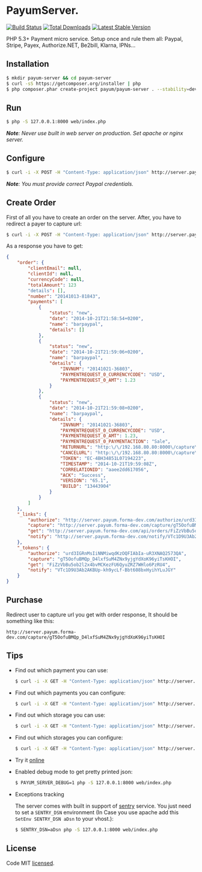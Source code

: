 # PayumServer.
[![Build Status](https://travis-ci.org/Payum/PayumServer.png?branch=master)](https://travis-ci.org/Payum/PayumServer)
[![Total Downloads](https://poser.pugx.org/payum/PayumServer/d/total.png)](https://packagist.org/packages/payum/PayumServer)
[![Latest Stable Version](https://poser.pugx.org/payum/PayumServer/version.png)](https://packagist.org/packages/payum/PayumServer)

PHP 5.3+ Payment micro service. Setup once and rule them all: Paypal, Stripe, Payex, Authorize.NET, Be2bill, Klarna, IPNs...

## Installation

```bash
$ mkdir payum-server && cd payum-server
$ curl -sS https://getcomposer.org/installer | php
$ php composer.phar create-project payum/payum-server . --stability=dev
```

## Run

```bash
$ php -S 127.0.0.1:8000 web/index.php
```

_**Note**: Never use built in web server on production. Set apache or nginx server._

## Configure

```bash
$ curl -i -X POST -H "Content-Type: application/json" http://server.payum.forma-dev.com/api/configs/payments -d  '{"name": "barpaypal", "factory": "paypal", "options": {"username": "foo", "password": "bar", "signature": "baz", "sandbox": true}}'
```

_**Note**: You must provide correct Paypal credentials._

## Create Order
 
First of all you have to create an order on the server. After, you have to redirect a payer to capture url:

```bash
$ curl -i -X POST -H "Content-Type: application/json" http://server.payum.forma-dev.com/api/orders -d  '{"paymentName": "barpaypal", "totalAmount": 123, "currenctCode": "USD"}'
```

As a response you have to get:
```json
{
    "order": {
        "clientEmail": null,
        "clientId": null,
        "currencyCode": null,
        "totalAmount": 123
        "details": [],
        "number": "20141013-81843",
        "payments": [
            {
                "status": "new",
                "date": "2014-10-21T21:58:54+0200",
                "name": "barpaypal",
                "details": []
            },
            {
                "status": "new",
                "date": "2014-10-21T21:59:06+0200",
                "name": "barpaypal",
                "details": {
                    "INVNUM": "20141021-36803",
                    "PAYMENTREQUEST_0_CURRENCYCODE": "USD",
                    "PAYMENTREQUEST_0_AMT": 1.23
                }
            },
            {
                "status": "new",
                "date": "2014-10-21T21:59:08+0200",
                "name": "barpaypal",
                "details": {
                    "INVNUM": "20141021-36803",
                    "PAYMENTREQUEST_0_CURRENCYCODE": "USD",
                    "PAYMENTREQUEST_0_AMT": 1.23,
                    "PAYMENTREQUEST_0_PAYMENTACTION": "Sale",
                    "RETURNURL": "http:\/\/192.168.80.80:8000\/capture\/1JlWkpdA0s4nCHqSAE3tHrHtlx94LiCuj5G27qcYhQU",
                    "CANCELURL": "http:\/\/192.168.80.80:8000\/capture\/1JlWkpdA0s4nCHqSAE3tHrHtlx94LiCuj5G27qcYhQU",
                    "TOKEN": "EC-4BH34851L07194223",
                    "TIMESTAMP": "2014-10-21T19:59:08Z",
                    "CORRELATIONID": "aaee2dd617056",
                    "ACK": "Success",
                    "VERSION": "65.1",
                    "BUILD": "13443904"
                }
            }
        ]
    },
    "_links": {
        "authorize": "http://server.payum.forma-dev.com/authorize/urd3IGRnMsIiNNMiwqdKzOQFIAbIa-uR3XNAQ2573QA",
        "capture": "http://server.payum.forma-dev.com/capture/gT5OofuBMQp_D4lxfSuM4ZNx9yjgYdXoK96yiTsKHOI",
        "get": "http://server.payum.forma-dev.com/api/orders/FiZzVbBu5ob2l2x4bvMCKezFU6QyuZRZ7WHlo6PzRU4",
        "notify": "http://server.payum.forma-dev.com/notify/VTc1D9U3Ab2AKBUp-kh9ycLf-Bbt608bxHyihYLuJGY"
    },
    "_tokens": {
        "authorize": "urd3IGRnMsIiNNMiwqdKzOQFIAbIa-uR3XNAQ2573QA",
        "capture": "gT5OofuBMQp_D4lxfSuM4ZNx9yjgYdXoK96yiTsKHOI",
        "get": "FiZzVbBu5ob2l2x4bvMCKezFU6QyuZRZ7WHlo6PzRU4",
        "notify": "VTc1D9U3Ab2AKBUp-kh9ycLf-Bbt608bxHyihYLuJGY"
    }
}
```

## Purchase

Redirect user to capture url you get with order response, It should be something like this:

```
http://server.payum.forma-dev.com/capture/gT5OofuBMQp_D4lxfSuM4ZNx9yjgYdXoK96yiTsKHOI
```

## Tips

* Find out which payment you can use:

    ```bash
    $ curl -i -X GET -H "Content-Type: application/json" http://server.payum.forma-dev.com/api/configs/payments'
    ```
    
* Find out which payments you can configure:

    ```bash
    $ curl -i -X GET -H "Content-Type: application/json" http://server.payum.forma-dev.com/api/configs/payments/meta'
    ```

* Find out which storage you can use:

    ```bash
    $ curl -i -X GET -H "Content-Type: application/json" http://server.payum.forma-dev.com/api/configs/storages'
    ```
    
* Find out which storages you can configure:

    ```bash
    $ curl -i -X GET -H "Content-Type: application/json" http://server.payum.forma-dev.com/api/configs/storages/meta'
    ```

* Try it [online](http://server.payum.forma-dev.com/)

* Enabled debug mode to get pretty printed json:

    ```bash
    $ PAYUM_SERVER_DEBUG=1 php -S 127.0.0.1:8000 web/index.php
    ```

* Exceptions tracking

    The server comes with built in support of [sentry](https://getsentry.com/welcome/) service. You just need to set a `SENTRY_DSN` environment (In Case you use apache add this `SetEnv SENTRY_DSN aDsn` to your vhost.):

    ```bash
    $ SENTRY_DSN=aDsn php -S 127.0.0.1:8000 web/index.php
    ```

## License

Code MIT [licensed](LICENSE.md).
